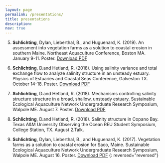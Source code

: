 ```yaml
---
layout: page
permalink: /presentations/
title: presentations
description:
nav: true
---
```


5. **Schlichting**, Dylan, Lieberthal, B., and Huguenard, K. (2019). An assessment into vegetation farms as a solution to coastal erosion in southern Maine. Northeast Aquaculture Conference, Boston MA. January 9-11. Poster. <a href='/_pages/NACE.pdf' class='image fit'> Download PDF</a>

4. **Schlichting**, D.and Hetland, R. (2018). Using salinity variance and total exchange flow to analyze salinity structure in an unsteady estuary. Physics of Estuaries and Coastal Seas Conference, Galveston TX. October 14-18. Poster. <a href='/_pages/PECS_2018.pdf' class='image fit'> Download PDF</a>

3. **Schlichting**, D.and Hetland, R. (2018). Mechanisms controlling salinity structure structure in a broad, shallow, unsteady estuary. Sustainable Ecological Aquaculture Network Undergraduate Research Symposium, Walpole ME. August 7. Poster. <a href='/_pages/Seanet_REU.pdf' class='image fit'> Download PDF</a>

2. **Schlichting**, D.and Hetland, R. (2018). Salinity structure in Copano Bay. Texas A&M University Observing the Ocean REU Student Symposium, College Station, TX. August 2.Talk.

1. **Schlichting**, Dylan, Lieberthal, B., and Huguenard, K. (2017). Vegetation farms as a solution to coastal erosion for Saco, Maine. Sustainable Ecological Aquaculture Network Undergraduate Research Symposium, Walpole ME. August 16. Poster. <a href='/_pages/Seanet_2017.pdf' class='image fit'> Download PDF</a>
{: reversed="reversed"}
